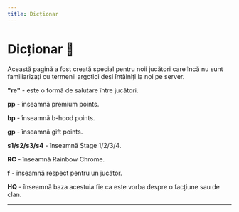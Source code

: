 ```yaml
---
title: Dicționar
---
```


# Dicționar 📘
Această pagină a fost creată special pentru noii jucători care încă nu sunt familiarizați cu termenii argotici deși întâlniți la noi pe server.

**"re"** - este o formă de salutare între jucători.

**pp** - înseamnă premium points.

**bp** - înseamnă b-hood points.

**gp** - înseamnă gift points.

**s1/s2/s3/s4** - înseamnă Stage 1/2/3/4.

**RC** - înseamnă Rainbow Chrome.

**f** - înseamnă respect pentru un jucător.

**HQ** - înseamnă baza acestuia fie ca este vorba despre o facțiune sau de clan.

****
